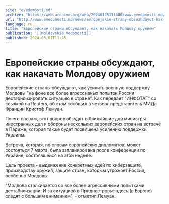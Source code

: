 ```yaml
---
site: "evedomosti.md"
archive: "https://web.archive.org/web/20240325111606/www.evedomosti.md/news/evropejskie-strany-obsuzhdayut-kak-nakachat-moldovu-oruzhiem"
url: "http://www.evedomosti.md/news/evropejskie-strany-obsuzhdayut-kak-nakachat-moldovu-oruzhiem"
language: ru
title: "Европейские страны обсуждают, как накачать Молдову оружием"
publication: '[[Moldavskie Vedomosti]]'
published: 2024-03-01T11:45
---
```


# Европейские страны обсуждают, как накачать Молдову оружием

Европейские страны обсуждают, как усилить военную поддержку Молдовы "на фоне все более агрессивных попыток России дестабилизировать ситуацию в стране". Как передает "ИНФОТАГ" со ссылкой на Reuters, об этом сообщил в четверг представитель МИДа Франции Кристоф Лемуан.

По его словам, этот вопрос обсудят в ближайшие дни министры иностранных дел и обороны нескольких европейских стран на встрече в Париже, которая также будет посвящена усилению поддержки Украины.

Встреча, которая, по словам европейских дипломатов, может состояться 7 марта, была запланирована после конференции по Украине, состоявшейся на этой неделе.

Цель проекта - выдвижение конкретных идей по киберзащите, производству оружия, защите стран, которым угрожает Россия, особенно Молдовы.

"Молдова сталкивается со все более агрессивными попытками дестабилизации. И за ситуацией в Приднестровье здесь (в Европе) следят с большим вниманием", - отметил Лемуан.